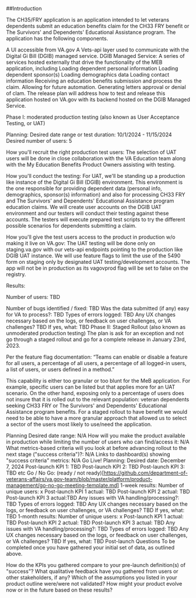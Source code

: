 ##Introduction

The CH35/FRY application is an application intended to let veterans dependents submit an education benefits claim for the CH33 FRY benefit or The Survivors' and Dependents' Educational Assistance program.
The application has the following components.

A UI accessible from VA.gov
A Vets-api layer used to communicate with the Digital Gi Bill (DGIB) managed service.
DGIB Managed Service: A series of services hosted externally that drive the functionality of the MEB application, including
Loading dependent personal information
Loading dependent sponsor(s)
Loading demographics data
Loading contact information
Receiving an education benefits submission and process the claim.  Allowing for future automation.
Generating letters approval or denial of clam.
The release plan will address how to test and release this application hosted on VA.gov with its backend hosted on the DGIB Managed Service.

Phase I: moderated production testing (also known as User Acceptance Testing, or UAT)

Planning:
Desired date range or test duration: 10/1/2024 - 11/15/2024
Desired number of users: 5

How you'll recruit the right production test users: The selection of UAT users will be done in close collaboration with the VA Education team along with the My Education Benefits Product Owners assisting with testing.

How you'll conduct the testing: For UAT, we'll be standing up a production like instance of the Digital Gi Bill (DGIB) environment. This environment is the one responsible for providing dependent data (personal info, demographics, sponsor(s) information) and also for processing CH33 FRY and The Survivors' and Dependents' Educational Assistance program education claims. We will create user accounts on the DGIB UAT environment and our testers will conduct their testing against these accounts. The testers will execute prepared test scripts to try the different possible scenarios for dependents submitting a claim.

How you'll give the test users access to the product in production w/o making it live on VA.gov: The UAT testing will be done only on staging.va.gov with our vets-api endpoints pointing to the production like DGIB UAT instance. We will use feature flags to limit the use of the 5490 form on staging only by designated UAT testing/development accounts. The app will not be in production as its vagovprod flag will be set to false on the registry.

Results:

Number of users: TBD

Number of bugs identified / fixed: TBD
Was the data submitted (if any) easy for VA to process?: TBD
Types of errors logged: TBD
Any UX changes necessary based on the logs, or feedback on user challenges, or VA challenges? TBD
If yes, what: TBD
Phase II: Staged Rollout (also known as unmoderated production testing)
The plan is ask for an exception and not go through a staged rollout and go for a complete release in January 23rd, 2023.

Per the feature flag documentation: “Teams can enable or disable a feature for all users, a percentage of all users, a percentage of all logged-in users, a list of users, or users defined in a method.”

This capability is either too granular or too blunt for the MeB application. For example, specific users can be listed but that applies more for an UAT scenario. On the other hand, exposing only to a percentage of users does not insure that it is rolled out to the relevant population: veteran dependents seeking CH33 FRY or The Survivors' and Dependents' Educational Assistance program benefits. For a staged rollout to have benefit we would need to be able to have a more granular approach that allowed us to select a sector of the users most likely to use/need the application.

Planning
Desired date range: N/A
How will you make the product available in production while limiting the number of users who can find/access it: N/A
What metrics-based criteria will you look at before advancing rollout to the next stage ("success criteria")?: N/A
Links to dashboard(s) showing "success criteria" metrics: N/A
Go Live!
Planning:
Desired date: December 7, 2024
Post-launch KPI 1: TBD
Post-launch KPI 2: TBD
Post-launch KPI 3: TBD
etc
Go / No Go: (ready / not ready)[https://github.com/department-of-veterans-affairs/va.gov-team/blob/master/platform/product-management/go-no-go-meeting-template.md]
1-week results:
Number of unique users: x
Post-launch KPI 1 actual: TBD
Post-launch KPI 2 actual: TBD
Post-launch KPI 3 actual:TBD
Any issues with VA handling/processing?: TBD
Types of errors logged: TBD
Any UX changes necessary based on the logs, or feedback on user challenges, or VA challenges? TBD
If yes, what: TBD
1-month results:
Number of unique users: x
Post-launch KPI 1 actual: TBD
Post-launch KPI 2 actual: TBD
Post-launch KPI 3 actual: TBD
Any issues with VA handling/processing?: TBD
Types of errors logged: TBD
Any UX changes necessary based on the logs, or feedback on user challenges, or VA challenges? TBD
If yes, what: TBD
Post-launch Questions
To be completed once you have gathered your initial set of data, as outlined above.

How do the KPIs you gathered compare to your pre-launch definition(s) of "success"?
What qualitative feedback have you gathered from users or other stakeholders, if any?
Which of the assumptions you listed in your product outline were/were not validated?
How might your product evolve now or in the future based on these results?

